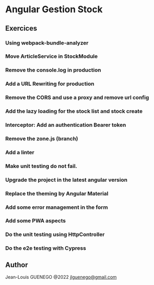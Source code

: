 # Angular Gestion Stock

## Exercices

### Using webpack-bundle-analyzer

### Move ArticleService in StockModule

### Remove the console.log in production

### Add a URL Rewriting for production

### Remove the CORS and use a proxy and remove url config

### Add the lazy loading for the stock list and stock create

### Interceptor: Add an authentication Bearer token

### Remove the zone.js (branch)

### Add a linter

### Make unit testing do not fail.

### Upgrade the project in the latest angular version

### Replace the theming by Angular Material

### Add some error management in the form

### Add some PWA aspects

### Do the unit testing using HttpController

### Do the e2e testing with Cypress

## Author

Jean-Louis GUENEGO @2022
<jlguenego@gmail.com>

